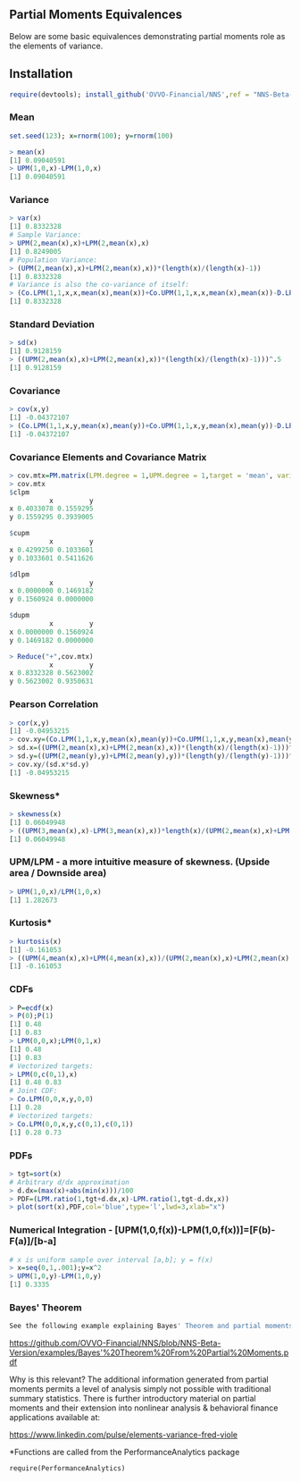 ## Partial Moments Equivalences
Below are some basic equivalences demonstrating partial moments role as the elements of variance.

## Installation
```r
require(devtools); install_github('OVVO-Financial/NNS',ref = "NNS-Beta-Version")
```

### Mean
```r
set.seed(123); x=rnorm(100); y=rnorm(100)

> mean(x)
[1] 0.09040591
> UPM(1,0,x)-LPM(1,0,x)
[1] 0.09040591
```
### Variance
```r
> var(x)
[1] 0.8332328
# Sample Variance:
> UPM(2,mean(x),x)+LPM(2,mean(x),x)
[1] 0.8249005
# Population Variance:
> (UPM(2,mean(x),x)+LPM(2,mean(x),x))*(length(x)/(length(x)-1))
[1] 0.8332328
# Variance is also the co-variance of itself:
> (Co.LPM(1,1,x,x,mean(x),mean(x))+Co.UPM(1,1,x,x,mean(x),mean(x))-D.LPM(1,1,x,x,mean(x),mean(x))-D.UPM(1,1,x,x,mean(x),mean(x)))*(length(x)/(length(x)-1))
[1] 0.8332328
```
### Standard Deviation
```r
> sd(x)
[1] 0.9128159
> ((UPM(2,mean(x),x)+LPM(2,mean(x),x))*(length(x)/(length(x)-1)))^.5
[1] 0.9128159
```
### Covariance
```r
> cov(x,y)
[1] -0.04372107
> (Co.LPM(1,1,x,y,mean(x),mean(y))+Co.UPM(1,1,x,y,mean(x),mean(y))-D.LPM(1,1,x,y,mean(x),mean(y))-D.UPM(1,1,x,y,mean(x),mean(y)))*(length(x)/(length(x)-1))
[1] -0.04372107
```
### Covariance Elements and Covariance Matrix
```r
> cov.mtx=PM.matrix(LPM.degree = 1,UPM.degree = 1,target = 'mean', variable = cbind(x,y), pop.adj = TRUE)
> cov.mtx
$clpm
          x         y
x 0.4033078 0.1559295
y 0.1559295 0.3939005

$cupm
          x         y
x 0.4299250 0.1033601
y 0.1033601 0.5411626

$dlpm
          x         y
x 0.0000000 0.1469182
y 0.1560924 0.0000000

$dupm
          x         y
x 0.0000000 0.1560924
y 0.1469182 0.0000000

> Reduce("+",cov.mtx)
          x         y
x 0.8332328 0.5623002
y 0.5623002 0.9350631
```
### Pearson Correlation
```r
> cor(x,y)
[1] -0.04953215
> cov.xy=(Co.LPM(1,1,x,y,mean(x),mean(y))+Co.UPM(1,1,x,y,mean(x),mean(y))-D.LPM(1,1,x,y,mean(x),mean(y))-D.UPM(1,1,x,y,mean(x),mean(y)))*(length(x)/(length(x)-1))
> sd.x=((UPM(2,mean(x),x)+LPM(2,mean(x),x))*(length(x)/(length(x)-1)))^.5
> sd.y=((UPM(2,mean(y),y)+LPM(2,mean(y),y))*(length(y)/(length(y)-1)))^.5
> cov.xy/(sd.x*sd.y)
[1] -0.04953215
```
### Skewness*
```r
> skewness(x)
[1] 0.06049948
> ((UPM(3,mean(x),x)-LPM(3,mean(x),x))*length(x)/(UPM(2,mean(x),x)+LPM(2,mean(x),x))^(3/2))/length(x)
[1] 0.06049948
```
### UPM/LPM - a more intuitive measure of skewness.  (Upside area / Downside area)
```r
> UPM(1,0,x)/LPM(1,0,x)
[1] 1.282673
```
### Kurtosis*
```r
> kurtosis(x)
[1] -0.161053
> ((UPM(4,mean(x),x)+LPM(4,mean(x),x))/(UPM(2,mean(x),x)+LPM(2,mean(x),x))^2)-3
[1] -0.161053
```
### CDFs
```r
> P=ecdf(x)
> P(0);P(1)
[1] 0.48
[1] 0.83
> LPM(0,0,x);LPM(0,1,x)
[1] 0.48
[1] 0.83
# Vectorized targets:
> LPM(0,c(0,1),x)
[1] 0.48 0.83
# Joint CDF:
> Co.LPM(0,0,x,y,0,0)
[1] 0.28
# Vectorized targets:
> Co.LPM(0,0,x,y,c(0,1),c(0,1))
[1] 0.28 0.73
```
### PDFs
```r
> tgt=sort(x)
# Arbitrary d/dx approximation
> d.dx=(max(x)+abs(min(x)))/100
> PDF=(LPM.ratio(1,tgt+d.dx,x)-LPM.ratio(1,tgt-d.dx,x))
> plot(sort(x),PDF,col='blue',type='l',lwd=3,xlab="x")
```
### Numerical Integration - [UPM(1,0,f(x))-LPM(1,0,f(x))]=[F(b)-F(a)]/[b-a]
```r
# x is uniform sample over interval [a,b]; y = f(x)
> x=seq(0,1,.001);y=x^2
> UPM(1,0,y)-LPM(1,0,y)
[1] 0.3335
```

### Bayes' Theorem
```r
See the following example explaining Bayes' Theorem and partial moments: 
```
https://github.com/OVVO-Financial/NNS/blob/NNS-Beta-Version/examples/Bayes'%20Theorem%20From%20Partial%20Moments.pdf




Why is this relevant?  The additional information generated from partial moments permits a level of analysis simply not possible with traditional summary statistics.
There is further introductory material on partial moments and their extension into nonlinear analysis & behavioral finance applications available at:

https://www.linkedin.com/pulse/elements-variance-fred-viole

*Functions are called from the PerformanceAnalytics package
```{r}
require(PerformanceAnalytics)
```
